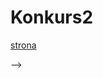 # Konkurs2


[strona](https://eco-helper.herokuapp.com/)

<!-- ## **jak uzyskać produkt z przeglądarki**
<!-- - javascript -->
<!-- ```javascript
var xhr = new XMLHttpRequest();
xhr.open("POST", "/getProduct.json", true);
xhr.setRequestHeader('Content-Type', 'application/json');
xhr.send(JSON.stringify({productCode:"5449000000996"}));
``` -->
<!-- #### Aby uruchomić aplikacje należy otworzyć folder z plikami w terminalu/konsoli i wpisać komende "node index.js" --> -->
